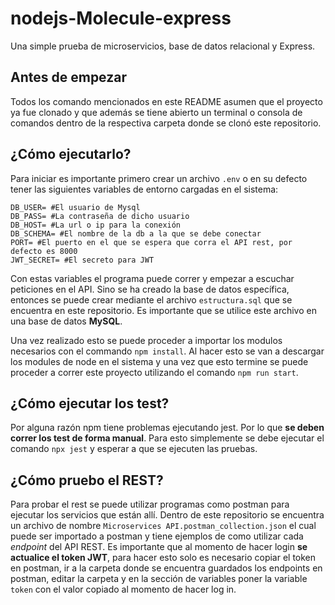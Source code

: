 # nodejs-Molecule-express
Una simple prueba de microservicios, base de datos relacional y Express.

## Antes de empezar
Todos los comando mencionados en este README asumen que el proyecto ya fue clonado y que además se tiene abierto un terminal o consola de comandos dentro de la respectiva carpeta donde se clonó este repositorio.

## ¿Cómo ejecutarlo?
Para iniciar es importante primero crear un archivo `.env` o en su defecto tener las siguientes variables de entorno cargadas en el sistema:
```shell
DB_USER= #El usuario de Mysql
DB_PASS= #La contraseña de dicho usuario
DB_HOST= #La url o ip para la conexión
DB_SCHEMA= #El nombre de la db a la que se debe conectar 
PORT= #El puerto en el que se espera que corra el API rest, por defecto es 8000
JWT_SECRET= #El secreto para JWT
```
Con estas variables el programa puede correr y empezar a escuchar peticiones en el API. Sino se ha creado la base de datos específica, entonces se puede crear mediante el archivo `estructura.sql` que se encuentra en este repositorio. Es importante que se utilice este archivo en una base de datos **MySQL**.

Una vez realizado esto se puede proceder a importar los modulos necesarios con el commando `npm install`. Al hacer esto se van a descargar los modules de node en el sistema y una vez que esto termine se puede proceder a correr este proyecto utilizando el comando `npm run start`.

## ¿Cómo ejecutar los test?
Por alguna razón npm tiene problemas ejecutando jest. Por lo que **se deben correr los test de forma manual**. Para esto simplemente se debe ejecutar el comando `npx jest` y esperar a que se ejecuten las pruebas.

## ¿Cómo pruebo el REST?
Para probar el rest se puede utilizar programas como postman para ejecutar los servicios que están allí. Dentro de este repositorio se encuentra un archivo de nombre `Microservices API.postman_collection.json` el cual puede ser importado a postman y tiene ejemplos de como utilizar cada *endpoint* del API REST. Es importante que al momento de hacer login **se actualice el token JWT**, para hacer esto solo es necesario copiar el token en postman, ir a la carpeta donde se encuentra guardados los endpoints en postman, editar la carpeta y en la sección de variables poner la variable `token` con el valor copiado al momento de hacer log in.
